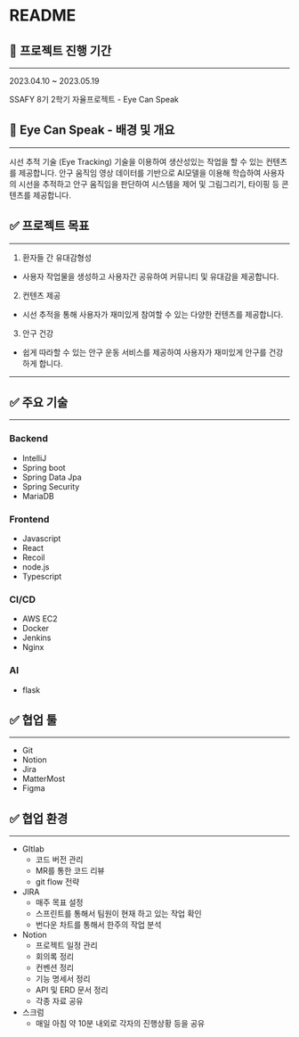 
# README

## 🌌 프로젝트 진행 기간

---

2023.04.10 ~ 2023.05.19

SSAFY 8기 2학기 자율프로젝트 - Eye Can Speak

## 🌌 Eye Can Speak - 배경 및 개요

---

시선 추적 기술 (Eye Tracking) 기술을 이용하여 생산성있는 작업을 할 수 있는 컨텐츠를 제공합니다. 
안구 움직임 영상 데이터를 기반으로 AI모델을 이용해 학습하여 사용자의 시선을 추적하고 안구 움직임을 판단하여 시스템을 제어 및 그림그리기, 타이핑 등 콘텐츠를 제공합니다.

## ✅ 프로젝트 목표

---

1.	환자들 간 유대감형성
-	사용자 작업물을 생성하고 사용자간 공유하여 커뮤니티 및 유대감을 제공합니다.
2.	컨텐츠 제공
-	시선 추적을 통해 사용자가 재미있게 참여할 수 있는 다양한 컨텐츠를 제공합니다.
3.	안구 건강 
-	쉽게 따라할 수 있는 안구 운동 서비스를 제공하여 사용자가 재미있게 안구를 건강하게 합니다.

---

## ✅ 주요 기술

---

### Backend

- IntelliJ
- Spring boot
- Spring Data Jpa
- Spring Security
- MariaDB


### Frontend

- Javascript
- React
- Recoil
- node.js
- Typescript


### CI/CD

- AWS EC2
- Docker
- Jenkins
- Nginx



### AI

- flask


## ✅ 협업 툴

---

- Git
- Notion
- Jira
- MatterMost
- Figma

## ✅ 협업 환경

---

- GItlab
  - 코드 버전 관리
  - MR를 통한 코드 리뷰
  - git flow 전략
- JIRA
  - 매주 목표 설정
  - 스프린트를 통해서 팀원이 현재 하고 있는 작업 확인
  - 번다운 차트를 통해서 한주의 작업 분석
- Notion
  - 프로젝트 일정 관리
  - 회의록 정리
  - 컨벤션 정리
  - 기능 명세서 정리
  - API 및 ERD 문서 정리
  - 각종 자료 공유
- 스크럼
  - 매일 아침 약 10분 내외로 각자의 진행상황 등을 공유
